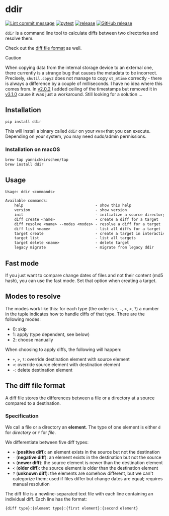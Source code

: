 # ddir

[![Lint commit message](https://github.com/yannickkirschen/ddir/actions/workflows/commit-lint.yml/badge.svg)](https://github.com/yannickkirschen/ddir/actions/workflows/commit-lint.yml)
[![pytest](https://github.com/yannickkirschen/ddir/actions/workflows/push.yml/badge.svg)](https://github.com/yannickkirschen/ddir/actions/workflows/push.yml)
[![release](https://github.com/yannickkirschen/ddir/actions/workflows/release.yml/badge.svg)](https://github.com/yannickkirschen/ddir/actions/workflows/release.yml)
[![GitHub release](https://img.shields.io/github/release/yannickkirschen/ddir.svg)](https://github.com/yannickkirschen/ddir/releases/)

`ddir` is a command line tool to calculate diffs between two directories and
resolve them.

Check out the [diff file format](#the-diff-file-format) as well.

> [!Caution]
> When copying data from the internal storage device to an external one, there currently is a strange bug that causes the metadata to be incorrect. Precisely, `shutil.copy2` does not manage to copy `st_mtime` correctly - there is always a difference by a couple of milliseconds. I have no idea where this comes from. In [v2.0.2](https://github.com/yannickkirschen/ddir/releases/tag/2.0.2) I added ceiling of the timestamps but removed it in [v3.1.0](https://github.com/yannickkirschen/ddir/releases/tag/3.1.0) cause it was just a workaround. Still looking for a solution ...

## Installation

`pip install ddir`

This will install a binary called `ddir` on your `PATH` that you can execute.
Depending on your system, you may need sudo/admin permissions.

### Installation on macOS

```bash
brew tap yannickkirschen/tap
brew install ddir
```

## Usage

```txt
Usage: ddir <commands>

Available commands:
    help                                - show this help
    version                             - show version
    init                                - initialize a source directory
    diff create <name>                  - create a diff for a target
    diff resolve <name> --modes <modes> - resolve a diff for a target
    diff list <name>                    - list all diffs for a target
    target create                       - create a target in interactive mode
    target list                         - list all targets
    target delete <name>                - delete target
    legacy migrate                      - migrate from legacy ddir
```

## Fast mode

If you just want to compare change dates of files and not their content
(md5 hash), you can use the fast mode. Set that option when creating a target.

## Modes to resolve

The modes work like this: for each type (the order is `+`, `-`, `>`, `<`, `?`)
a number in the tuple indicates how to handle diffs of that type. There are
the following modes:

- 0: skip
- 1: apply (type dependent, see below)
- 2: choose manually

When choosing to apply diffs, the following will happen:

- `+`, `>`, `?`: override destination element with source element
- `<`: override source element with destination element
- `-`: delete destination element

## The diff file format

A diff file stores the differences between a file or a directory at a source
compared to a destination.

### Specification

We call a file or a directory an **element**. The type of one element is either
`d` for *directory* or `f` for *file*.

We differentiate between five diff types:

- `+` (**positive diff**): an element exists in the source but not the
  destination
- `-` (**negative diff**): an element exists in the destination but not
  the source
- `>` (**newer diff**): the source element is newer than the destination element
- `<` (**older diff**): the source element is older than the destination element
- `?` (**unknown diff**): the elements are somehow different, but we can't
  categorize them; used if files differ but change dates are equal; requires
  manual resolution

The diff file is a newline-separated text file with each line containing an
individual diff. Each line has the format:

`{diff type}:{element type}:{first element}:{second element}`
